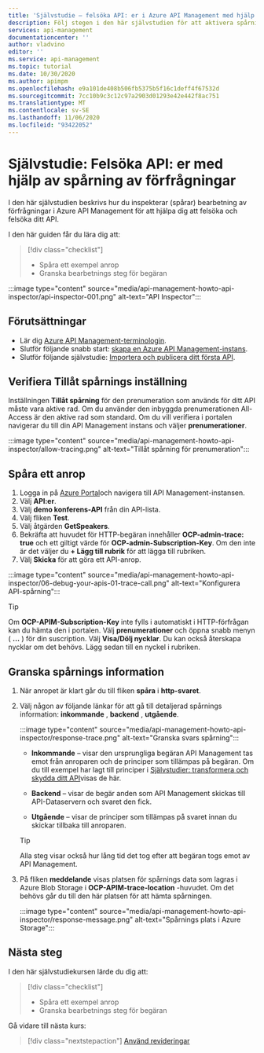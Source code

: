 ```yaml
---
title: 'Självstudie – felsöka API: er i Azure API Management med hjälp av spårning av förfrågningar'
description: Följ stegen i den här självstudien för att aktivera spårning och inspektion av bearbetnings steg för begäran i Azure API Management.
services: api-management
documentationcenter: ''
author: vladvino
editor: ''
ms.service: api-management
ms.topic: tutorial
ms.date: 10/30/2020
ms.author: apimpm
ms.openlocfilehash: e9a101de408b506fb5375b5f16c1deff4f67532d
ms.sourcegitcommit: 7cc10b9c3c12c97a2903d01293e42e442f8ac751
ms.translationtype: MT
ms.contentlocale: sv-SE
ms.lasthandoff: 11/06/2020
ms.locfileid: "93422052"
---
```

# <a name="tutorial-debug-your-apis-using-request-tracing"></a>Självstudie: Felsöka API: er med hjälp av spårning av förfrågningar

I den här självstudien beskrivs hur du inspekterar (spårar) bearbetning av förfrågningar i Azure API Management för att hjälpa dig att felsöka och felsöka ditt API. 

I den här guiden får du lära dig att:

> [!div class="checklist"]
> * Spåra ett exempel anrop
> * Granska bearbetnings steg för begäran

:::image type="content" source="media/api-management-howto-api-inspector/api-inspector-001.png" alt-text="API Inspector":::

## <a name="prerequisites"></a>Förutsättningar

+ Lär dig [Azure API Management-terminologin](api-management-terminology.md).
+ Slutför följande snabb start: [skapa en Azure API Management-instans](get-started-create-service-instance.md).
+ Slutför följande självstudie: [Importera och publicera ditt första API](import-and-publish.md).

## <a name="verify-allow-tracing-setting"></a>Verifiera Tillåt spårnings inställning 

Inställningen **Tillåt spårning** för den prenumeration som används för ditt API måste vara aktive rad. Om du använder den inbyggda prenumerationen All-Access är den aktive rad som standard. Om du vill verifiera i portalen navigerar du till din API Management instans och väljer **prenumerationer**.

   :::image type="content" source="media/api-management-howto-api-inspector/allow-tracing.png" alt-text="Tillåt spårning för prenumeration":::

## <a name="trace-a-call"></a>Spåra ett anrop

1. Logga in på [Azure Portal](https://portal.azure.com)och navigera till API Management-instansen.
1. Välj **API:er**.
1. Välj  **demo konferens-API** från din API-lista.
1. Välj fliken **Test**.
1. Välj åtgärden **GetSpeakers**.
1. Bekräfta att huvudet för HTTP-begäran innehåller **OCP-admin-trace: true** och ett giltigt värde för **OCP-admin-Subscription-Key**. Om den inte är det väljer du **+ Lägg till rubrik** för att lägga till rubriken.
1. Välj **Skicka** för att göra ett API-anrop.

  :::image type="content" source="media/api-management-howto-api-inspector/06-debug-your-apis-01-trace-call.png" alt-text="Konfigurera API-spårning":::

> [!TIP]
> Om **OCP-APIM-Subscription-Key** inte fylls i automatiskt i HTTP-förfrågan kan du hämta den i portalen. Välj **prenumerationer** och öppna snabb menyn ( **...** ) för din suscription. Välj **Visa/Dölj nycklar**. Du kan också återskapa nycklar om det behövs. Lägg sedan till en nyckel i rubriken.

## <a name="review-trace-information"></a>Granska spårnings information

1. När anropet är klart går du till fliken **spåra** i **http-svaret**.
1. Välj någon av följande länkar för att gå till detaljerad spårnings information: **inkommande** , **backend** , **utgående**.

     :::image type="content" source="media/api-management-howto-api-inspector/response-trace.png" alt-text="Granska svars spårning":::

    * **Inkommande** – visar den ursprungliga begäran API Management tas emot från anroparen och de principer som tillämpas på begäran. Om du till exempel har lagt till principer i [Självstudier: transformera och skydda ditt API](transform-api.md)visas de här.

    * **Backend** – visar de begär anden som API Management skickas till API-Dataservern och svaret den fick.

    * **Utgående** – visar de principer som tillämpas på svaret innan du skickar tillbaka till anroparen.

    > [!TIP]
    > Alla steg visar också hur lång tid det tog efter att begäran togs emot av API Management.

1. På fliken **meddelande** visas platsen för spårnings data som lagras i Azure Blob Storage i **OCP-APIM-trace-location** -huvudet. Om det behövs går du till den här platsen för att hämta spårningen.

     :::image type="content" source="media/api-management-howto-api-inspector/response-message.png" alt-text="Spårnings plats i Azure Storage":::
## <a name="next-steps"></a>Nästa steg

I den här självstudiekursen lärde du dig att:

> [!div class="checklist"]
> * Spåra ett exempel anrop
> * Granska bearbetnings steg för begäran

Gå vidare till nästa kurs:

> [!div class="nextstepaction"]
> [Använd revideringar](api-management-get-started-revise-api.md)
